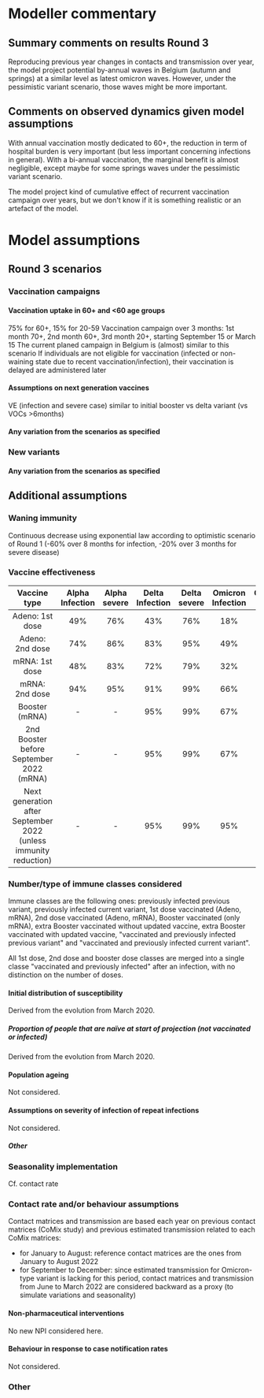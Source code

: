 # Modeller commentary

## Summary comments on results Round 3
Reproducing previous year changes in contacts and transmission over year, the model project potential by-annual waves in Belgium (autumn and springs) at a similar level as latest omicron waves. However, under the pessimistic variant scenario, those waves might be more important.

## Comments on observed dynamics given model assumptions
With annual vaccination mostly dedicated to 60+, the reduction in term of hospital burden is very important (but less important concerning infections in general). With a bi-annual vaccination, the marginal benefit is almost negligible, except maybe for some springs waves under the pessimistic variant scenario.

The model project kind of cumulative effect of recurrent vaccination campaign over years, but we don't know if it is something realistic or an artefact of the model.

# Model assumptions

## Round 3 scenarios

### Vaccination campaigns

#### Vaccination uptake in 60+ and <60 age groups 
75% for 60+, 15% for 20-59
Vaccination campaign over 3 months: 1st month 70+, 2nd month 60+, 3rd month 20+, starting September 15 or March 15
The current planed campaign in Belgium is (almost) similar to this scenario
If individuals are not eligible for vaccination (infected or non-waining state due to recent vaccination/infection), their vaccination is delayed are administered later

#### Assumptions on next generation vaccines
VE (infection and severe case) similar to initial booster vs delta variant (vs VOCs >6months)

#### Any variation from the scenarios as specified

### New variants

#### Any variation from the scenarios as specified

## Additional assumptions

### Waning immunity 
Continuous decrease using exponential law according to optimistic scenario of Round 1 (-60% over 8 months for infection, -20% over 3 months for severe disease)

### Vaccine effectiveness
Vaccine type | Alpha Infection | Alpha severe | Delta Infection | Delta severe | Omicron Infection | Omicron severe
:---: | :---: | :---: | :---: | :---: | :---: | :---: | 
Adeno: 1st dose | 49% | 76% | 43% | 76% | 18% | 65%
Adeno: 2nd dose | 74% | 86% | 83% | 95% | 49% | 81%
mRNA: 1st dose | 48% | 83% | 72% | 79% | 32% |65%
mRNA: 2nd dose | 94% | 95% | 91% | 99% | 66% | 81%
Booster (mRNA) | - | - | 95% | 99% | 67% | 90%
2nd Booster before September 2022 (mRNA) | - | - | 95% | 99% | 67% | 90%
Next generation after September 2022 (unless immunity reduction)  | - | - | 95% | 99% | 95% | 99%

### Number/type of immune classes considered
Immune classes are the following ones: previously infected previous variant, previously infected current variant, 1st dose vaccinated (Adeno, mRNA), 2nd dose vaccinated (Adeno, mRNA), Booster vaccinated (only mRNA), extra Booster vaccinated without updated vaccine, extra Booster vaccinated with updated vaccine, "vaccinated and previously infected previous variant" and  "vaccinated and previously infected current variant".

All 1st dose, 2nd dose and booster dose classes are merged into a single classe "vaccinated and previously infected" after an infection, with no distinction on the number of doses.

#### Initial distribution of susceptibility 
Derived from the evolution from March 2020.

##### Proportion of people that are naïve at start of projection (not vaccinated or infected)
Derived from the evolution from March 2020.

#### Population ageing 
Not considered.

#### Assumptions on severity of infection of repeat infections
Not considered.

##### Other

### Seasonality implementation
Cf. contact rate

### Contact rate and/or behaviour assumptions
Contact matrices and transmission are based each year on previous contact matrices (CoMix study) and previous estimated transmission related to each CoMix matrices:
- for January to August: reference contact matrices are the ones from January to August 2022 
- for September to December: since estimated transmission for Omicron-type variant is lacking for this period, contact matrices and transmission from June to March 2022 are considered backward as a proxy (to simulate variations and seasonality)

#### Non-pharmaceutical interventions
No new NPI considered here.

#### Behaviour in response to case notification rates
Not considered.

### Other
